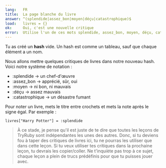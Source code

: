 ```yaml
---
lang:   FR
title:  La page blanche du livre
answer: ^(splendide|assez_bon|moyen|déçu|catastrophique)$
load:   livres = {}
ok:     Oui, c'est une nouvelle critique
error:  Utilise l'un de ces mots splendide, assez_bon, moyen, déçu, catastrophique.<br/>N'oublie pas le deux-points (:).
---
```


Tu as créé un __hash__ vide. Un hash est comme un tableau, sauf que chaque élément a un nom.

Nous allons mettre quelques critiques de livres dans notre nouveau hash. Voici notre système de notation :

- :splendide &rarr; un chef-d'œuvre
- :assez_bon &rarr; apprécié, sûr, oui
- :moyen &rarr; ni bon, ni mauvais
- :déçu &rarr; assez mauvais
- :catastrophique &rarr; un désastre fumant

Pour noter un livre, mets le titre entre crochets et mets la note après le signe égal. Par exemple :

    livres["Harry Potter"] = :splendide

> À ce stade, je pense qu'il est juste de te dire que toutes les leçons de TryRuby sont indépendantes les unes des autres.
> Donc, si tu deviens fou à taper des critiques de livres ici, tu ne pourras les utiliser que dans cette leçon.
> Si tu veux utiliser tes critiques dans la prochaine leçon, tu devrais les copier/coller.
> Ne t'inquiète pas trop à ce sujet, chaque leçon a plein de trucs prédéfinis pour que tu puisses jouer avec.
